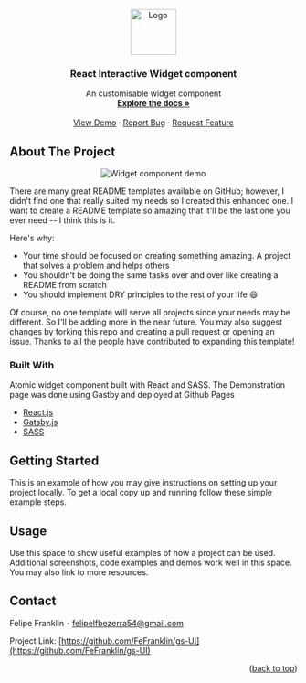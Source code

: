 <div id="top"></div>

<!-- PROJECT LOGO -->
<br />
<div align="center">
  <a href="https://github.com/othneildrew/Best-README-Template">
    <img alt="Logo" width="80" height="80" src="https://img.icons8.com/cotton/64/000000/greenery-1--v2.png"/>
  </a>

  <h3 align="center">React Interactive Widget component</h3>

  <p align="center">
    An customisable widget component
    <br />
    <a href="https://github.com/othneildrew/Best-README-Template"><strong>Explore the docs »</strong></a>
    <br />
    <br />
    <a href="https://fefranklin.github.io/gs-UI/">View Demo</a>
    ·
    <a href="https://github.com/FeFranklin/gs-UI/issues">Report Bug</a>
    ·
    <a href="https://github.com/FeFranklin/gs-UI/issues">Request Feature</a>
  </p>
</div>

<!-- ABOUT THE PROJECT -->
## About The Project
<div align="center">
  <img src="https://imgur.com/iN8W7z3.jpeg" alt="Widget component demo">
</div>

There are many great README templates available on GitHub; however, I didn't find one that really suited my needs so I created this enhanced one. I want to create a README template so amazing that it'll be the last one you ever need -- I think this is it.

Here's why:
* Your time should be focused on creating something amazing. A project that solves a problem and helps others
* You shouldn't be doing the same tasks over and over like creating a README from scratch
* You should implement DRY principles to the rest of your life :smile:

Of course, no one template will serve all projects since your needs may be different. So I'll be adding more in the near future. You may also suggest changes by forking this repo and creating a pull request or opening an issue. Thanks to all the people have contributed to expanding this template!

### Built With

Atomic widget component built with React and SASS. The Demonstration page was done using Gastby and deployed at Github Pages
* [React.js](https://reactjs.org/)
* [Gatsby.js](https://www.gatsbyjs.com/)
* [SASS](https://sass-lang.com/)

<!-- GETTING STARTED -->
## Getting Started

This is an example of how you may give instructions on setting up your project locally.
To get a local copy up and running follow these simple example steps.

<!-- USAGE EXAMPLES -->
## Usage

Use this space to show useful examples of how a project can be used. Additional screenshots, code examples and demos work well in this space. You may also link to more resources.

<!-- CONTACT -->
## Contact

Felipe Franklin - felipelfbezerra54@gmail.com

Project Link: [https://github.com/FeFranklin/gs-UI](https://github.com/FeFranklin/gs-UI)

<p align="right">(<a href="#top">back to top</a>)</p>
